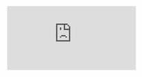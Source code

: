 ![Image of Justin](https://www.facebook.com/photo.php?fbid=10157290093617754&set=pb.662807753.-2207520000.1570901467.&type=3&theater)
